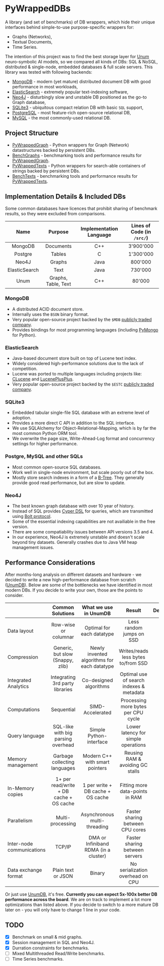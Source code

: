 # PyWrappedDBs

A library (and set of benchmarks) of DB wrappers, which hide their unique interfaces behind simple-to-use purpose-specific wrappers for:

* Graphs (Networks),
* Textual Documents,
* Time Series.

The intention of this project was to find the best storage layer for [Unum](https://unum.xyz) neuro-symbolic AI models, so we compared all kinds of DBs: SQL & NoSQL, distributed & single-node, embedded databases & full scale servers. This library was tested with following backends: 

* [MongoDB](#mongodb) - modern (yet mature) distributed document DB with good performance in most workloads,
* [ElasticSearch](#elasticsearch) - extremely popular text-indexing software, 
* [Neo4J](#neo4j) - disturbingly slow and unstable DB positioned as the go-to Graph database, 
* [SQLite3](#sqlite3) - ubiquitous compact relation DB with basic `SQL` support, 
* [PostgreSQL](#postgresql) - most feature-rich open-source relational DB,
* [MySQL](#mysql) - the most commonly-used relational DB.

## Project Structure

* [PyWrappedGraph](PyWrappedGraph) - Python wrappers for Graph (Network) datastructures backed by persistent DBs.
* [BenchGraphs](BenchGraphs) - benchmarking tools and performance results for [PyWrappedGraph](PyWrappedGraph).
* [PyWrappedTexts](PyWrappedTexts) - Python wrappers for search-able containers of strings backed by persistent DBs.
* [BenchTexts](BenchTexts) - benchmarking tools and performance results for [PyWrappedTexts](PyWrappedTexts).

## Implementation Details & Included DBs

Some common databases have licences that prohibit sharing of benchmark results, so they were excluded from comparisons.

|     Name      |       Purpose       | Implementation Language | Lines of Code (in `/src/`) |
| :-----------: | :-----------------: | :---------------------: | :------------------------: |
|    MongoDB    |      Documents      |           C++           |         3'900'000          |
|    Postgre    |       Tables        |            C            |         1'300'000          |
|     Neo4J     |       Graphs        |          Java           |          800'000           |
| ElasticSearch |        Text         |          Java           |          730'000           |
|     Unum      | Graphs, Table, Text |           C++           |           80'000           |

### MongoDB

* A distributed ACID document store. 
* Internally uses the `BSON` binary format.
* Very popular open-source project backed by the `$MDB` [publicly traded company](https://finance.yahoo.com/quote/MDB).
* Provides bindings for most programming languages (including [PyMongo](https://pymongo.readthedocs.io) for Python).

### ElasticSearch

* Java-based document store built on top of Lucene text index.
* Widely considered high-performance solutions due to the lack of competition.
* Lucene was ported to multiple languages including projects like: [CLucene](http://clucene.sourceforge.net) and [LucenePlusPlus](https://github.com/luceneplusplus/LucenePlusPlus).
* Very popular open-source project backed by the `$ESTC` [publicly traded company](https://finance.yahoo.com/quote/ESTC).

### SQLite3

* Embedded tabular single-file SQL database with an extreme level of adoption.
* Provides a more direct C API in addition to the SQL interface. 
* We use SQLAlchemy for Object-Relational-Mapping, which is by far the most common Python ORM tool.
* We overwrite the page size, Write-Ahead-Log format and concurrency settings for higher performance.

### Postgre, MySQL and other SQLs

* Most common open-source SQL databases.
* Work well in single-node environment, but scale poorly out of the box.
* Mostly store search indexes in a form of a [B-Tree](https://ieftimov.com/post/postgresql-indexes-btree/). They generally provide good read performance, but are slow to update.

### Neo4J

* The best known graph database with over 10 year of history.
* Instead of SQL provides [Cyper DSL](https://neo4j.com/developer/cypher-query-language/) for queries, which are transmitted using [Bolt protocol](https://en.wikipedia.org/wiki/Bolt_(network_protocol)).
* Some of the essential indexing capabilities are not availiable in the free version.
* There are some compatiability issues between API versions 3.5 and 4.
* In our experience, Neo4J is extremely unstable and doesn't scale beyond tiny datasets. Generally crashes due to Java VM heap management issues.

## Performance Considerations

After months-long analysis on different datasets and hardware - we decided to write a new high-performance database from scratch ([UnumDB](https://unum.xyz/db)). Below are some of the bottlenecks we have identified in most modern DBs. If you decide to write your own, those are the points to consider. 

|                           |            Common Solutions             |            What we use in UnumDB            |                **Result**                | Device |
| :------------------------ | :-------------------------------------: | :-----------------------------------------: | :--------------------------------------: | :----: |
| Data layout               |          Row-wise or columnar           |          Optimal for each datatype          |         Less random jumps on SSD         |   💾    |
| Compression               |    Generic, but slow (Snappy, zlib)     | Newly invented algorithms for each datatype |   Writes/reads less bytes to/from SSD    |   💾    |
| Integrated Analytics      |     Integrating 3rd party libraries     |           Co-designed algorithms            | Optimal use of search indexes & metadata |   🧠    |
| Computations              |               Sequential                |              SIMD-Accelerated               |   Processing more bytes per CPU cycle    |   🧠    |
| Query language            |   SQL-like with big parsing overhead    |           Simple Python-interface           |   Lower latency for simple operations    |   🧠    |
| Memory management         |      Garbage collecting languages       |       Modern C++ with smart pointers        |     Reusing RAM & avoiding GC stalls     |   🐏    |
| In-Memory copies          | 1+ per read/write + DB cache + OS cache |      1 per write + DB cache + OS cache      |     Fitting more data-points in RAM      |   🐏    |
| Parallelism               |            Multi-processing             |        Asynchronous multi-threading         |     Faster sharing between CPU cores     |   🧠    |
| Inter-node communications |                 TCP/IP                  |    DMA or Infiniband RDMA (in a cluster)    |      Faster sharing between servers      |   📡    |
| Data exchange format      |           Plain text or JSON            |                   Binary                    |     No serialization overhead on CPU     |   🧠    |

Or just use [UnumDB](https://unum.xyz/db), it's free. **Currently you can expect 5x-100x better DB performance across the board**. We are on track to implement a lot more optimizations than listed above. If you decide to switch to a more mature DB later on - you will only have to change 1 line in your code.

## TODO

* [x] Benchmark on small & mid graphs.
* [x] Session management in SQL and Neo4J.
* [x] Durration constraints for benchmarks.
* [ ] Mixed Multithreaded Read/Write benchmarks.
* [ ] Time Series benchmarks.
